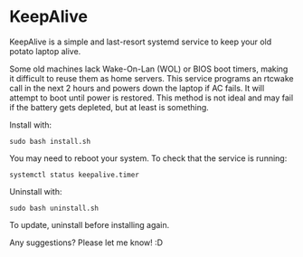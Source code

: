 # KeepAlive

KeepAlive is a simple and last-resort systemd service to keep your old potato laptop alive.

Some old machines lack Wake-On-Lan (WOL) or BIOS boot timers,
making it difficult to reuse them as home servers.
This service programs an rtcwake call in the next 2 hours and powers down the laptop if AC fails.
It will attempt to boot until power is restored.
This method is not ideal and may fail if the battery gets depleted, but at least is something.

Install with:
```shell
sudo bash install.sh
```

You may need to reboot your system.
To check that the service is running:
```shell
systemctl status keepalive.timer
```

Uninstall with:
```shell
sudo bash uninstall.sh
```

To update, uninstall before installing again.

Any suggestions? Please let me know! :D
